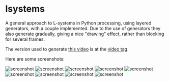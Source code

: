 # lsystems

A general approach to L-systems in Python processing, using layered generators,
with a couple implemented. Due to the use of generators they also generate
gradually, giving a nice "drawing" effect, rather than blocking for several
frames.

The version used to generate [this video](...) is at the
[video tag](https://github.com/goedel-gang/lsystems/tree/video).

Here are some screenshots:

![screenshot](https://github.com/goedel-gang/lsystems/blob/master/screenshots/sierpinski.png)
![screenshot](https://github.com/goedel-gang/lsystems/blob/master/screenshots/dragon.png)
![screenshot](https://github.com/goedel-gang/lsystems/blob/master/screenshots/fern.png)
![screenshot](https://github.com/goedel-gang/lsystems/blob/master/screenshots/levyC.png)
![screenshot](https://github.com/goedel-gang/lsystems/blob/master/screenshots/hilbert.png)
![screenshot](https://github.com/goedel-gang/lsystems/blob/master/screenshots/sierp_hex.png)
![screenshot](https://github.com/goedel-gang/lsystems/blob/master/screenshots/koch_snowflake.png)
![screenshot](https://github.com/goedel-gang/lsystems/blob/master/screenshots/koch_square.png)
![screenshot](https://github.com/goedel-gang/lsystems/blob/master/screenshots/binary_tree.png)
